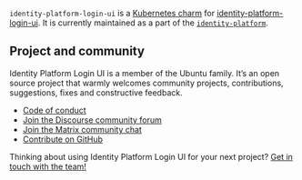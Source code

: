 `identity-platform-login-ui` is a [Kubernetes charm](https://juju.is/docs/olm/charmed-operator) for [identity-platform-login-ui](https://github.com/canonical/identity-platform-login-ui). It is currently maintained as a part of the [`identity-platform`](https://charmhub.io/topics/canonical-identity-platform).


## Project and community

Identity Platform Login UI is a member of the Ubuntu family. It’s an open source project that warmly welcomes community projects, contributions, suggestions, fixes and constructive feedback.

- [Code of conduct](https://ubuntu.com/community/code-of-conduct)
- [Join the Discourse community forum](https://discourse.charmhub.io/tag/identity)
- [Join the Matrix community chat](https://matrix.to/#/!nRbdoDYxdQndEfzlJi:ubuntu.com?via=ubuntu.com)
- [Contribute on GitHub](https://github.com/canonical/identity-platform-login-ui-operator)

Thinking about using Identity Platform Login UI for your next project? [Get in touch with the team!](https://chat.charmhub.io/charmhub/channels/iam-platform)

